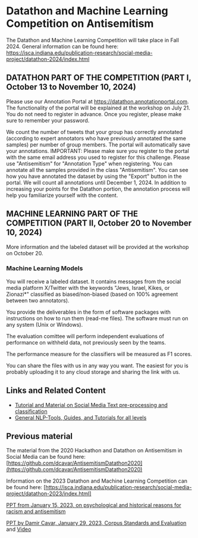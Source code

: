 # Datathon and Machine Learning Competition on Antisemitism

The Datathon and Machine Learning Competition will take place in Fall 2024. General information can be found here: 
https://isca.indiana.edu/publication-research/social-media-project/datathon-2024/index.html

## DATATHON PART OF THE COMPETITION (PART I, October 13 to November 10, 2024)

Please use our Annotation Portal at https://datathon.annotationportal.com. The functionality of the portal will be explained at the workshop on July 21. You do not need to register in advance. Once you register, please make sure to remember your password.

We count the number of tweets that your group has correctly annotated (according to expert annotators who have previously annotated the same samples) per number of group members. The portal will automatically save your annotations. IMPORTANT: Please make sure you register to the portal with the same email address you used to register for this challenge. Please use "Antisemitism" for "Annotation Type" when registering. You can annotate all the samples provided in the class "Antisemitism". You can see how you have annotated the dataset by using the "Export" button in the portal. We will count all annotations until December 1, 2024. In addition to increasing your points for the Datathon portion, the annotation process will help you familiarize yourself with the content. 

## MACHINE LEARNING PART OF THE COMPETITION (PART II, October 20 to November 10, 2024)

More information and the labeled dataset will be provided at the workshop on October 20.

### Machine Learning Models

You will receive a labeled dataset. It contains messages from the social media platform X/Twitter with the keywords "Jews, Israel, Kikes, or Zionazi*" classified as biased/non-biased (based on 100% agreement between two annotators).

You provide the deliverables in the form of software packages with instructions on how to run them (read-me files). The software must run on any system (Unix or Windows).

The evaluation comittee will perform independent evaluations of performance on withheld data, not previously seen by the teams.

The performance measure for the classifiers will be measured as F1 scores.

You can share the files with us in any way you want. The easiest for you is probably uploading it to any cloud storage and sharing the link with us.


## Links and Related Content

- [Tutorial and Material on Social Media Text pre-processing and classification](https://github.com/AnnotationPortal/DatathonandHackathon.github.io/blob/main/NLP_ML_Social_Media_Processing.md)
- [General NLP-Tools, Guides, and Tutorials for all levels](https://github.com/AnnotationPortal/DatathonandHackathon.github.io/blob/c8cc15cf6231e0e994162514d60e4737c34f0cc9/NLP-Tools%20and%20Guides.md)


## Previous material

The material from the 2020 Hackathon and Datathon on Antisemitism in Social Media can be found here: [https://github.com/dcavar/AntisemitismDatathon2020](https://github.com/dcavar/AntisemitismDatathon2020)

Information on the 2023 Datathon and Machine Learning Competition can be found here:
[https://isca.indiana.edu/publication-research/social-media-project/datathon-2023/index.html]

[PPT from January 15, 2023, on psychological and historical reasons for racism and antisemitism](https://github.com/AnnotationPortal/DatathonandHackathon.github.io/blob/main/Psychological%20and%20Historical%20Reasons%20for%20Racism%20and%20Antisemitism.pptx)

[PPT by Damir Cavar, January 29, 2023, Corpus Standards and Evaluation](https://github.com/AnnotationPortal/DatathonandHackathon.github.io/blob/main/Corpus_Format_Selection.pdf) and [Video](https://iu.mediaspace.kaltura.com/media/t/1_5sfcj3ix)
